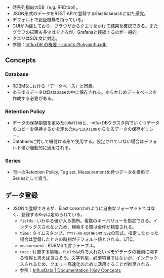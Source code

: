 * 時系列指向のDB（e.g. RRDtool）。
* JSON形式のデータをREST APIで登録するElasticsearchに似た感覚。
* デフォルトで認証機構を持っている。
* GUIが内蔵しており、ブラウザからクエリをかけて結果を確認できる。またグラフの描画も多少はできるが、Grafanaと接続するのが一般的。
* クエリはSQL文に対応。
* 参照：[InfluxDB の概要 - sonots #tokyoinfluxdb](http://www.slideshare.net/sonots/influxdb-study-20140627)

Concepts
----

### Database

* RDBMSにおける「データベース」と同義。
* あらゆるデータはDatabaseの中に保存される。あらかじめデータベースを作成する必要がある。

### Retention Policy

* データの保存期間を定めた`DURATION`と、influxDBクラスタ内でいくつデータのコピーを保持するかを定めた`REPLICATION`からなるデータの保存ポリシー。
* Databaseに対して紐付ける形で使用する。設定されていない場合はデフォルト値が自動的に適用される。

### Series

* 同一のRetention Policy, Tag set, Measurementを持つデータを横串でSeriesとして扱う。

データ登録
----

* JSONで登録できるが、Elasticsearchのように自由なフォーマットではなく、登録するKeyは定められている。
  * `fields` : いわゆる値が入る箇所。複数のキーバリューを指定できる。インデックスされないため、検索する際は全件が精査される。
  * `time` : タイムスタンプ。`YYYY-mm-DDTHH:MM:SSZ`の形式。指定しなかった場合は登録したときの時刻がデフォルト値とされる。UTC。
  * `measurement` : RDBMSで言うテーブル。
  * `tags` : 付随する情報。`fields`以外で入れたいメモやデータの種別に関する情報と思えば良さそう。文字列型。必須項目ではないが、インデックスされるため、クエリー高速化のために活用することが推奨される。
  * 参照：[InfluxData | Documentation | Key Concepts](https://docs.influxdata.com/influxdb/v0.9/concepts/key_concepts/#retention-policy)

